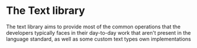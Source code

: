 # The Text library

The text library aims to provide most of the common operations that the developers typically
faces in their day-to-day work that aren't present in the language standard, as well as some
custom text types own implementations
